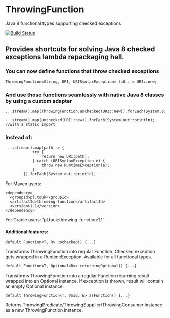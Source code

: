 # ThrowingFunction
Java 8 functional types supporting checked exceptions

[![Build Status](https://travis-ci.org/TouK/ThrowingFunction.svg?branch=master)](https://travis-ci.org/TouK/ThrowingFunction)

## Provides shortcuts for solving Java 8 checked exceptions lambda repackaging hell.

### You can now define functions that throw checked exceptions
    ThrowingFunction<String, URI, URISyntaxException> toUri = URI::new;

### And use those functions seamlessly with native Java 8 classes by using a custom adapter

    ...stream().map(ThrowingFunction.unchecked(URI::new)).forEach(System.out::println);

    ...stream().map(unchecked(URI::new)).forEach(System.out::println); //with a static import

### Instead of:

     ...stream().map(path -> {
                try {
                    return new URI(path);
                } catch (URISyntaxException e) {
                    throw new RuntimeException(e);
                }
            }).forEach(System.out::println);


For Maven users:

    <dependency>
      <groupId>pl.touk</groupId>
      <artifactId>throwing-function</artifactId>
      <version>1.1</version>
    </dependency>

For Gradle users:
    'pl.touk:throwing-function:1.1'
    
    
#### Additional features:

    default Function<T, R> unchecked() {...}
Transforms ThrowingFunction into regular Function. Checked exception gets wrapped in a RuntimeException. Available for
all functional types.

    default Function<T, Optional<R>> returningOptional() {...}
Transforms ThrowingFunction into a regular Function returning result wrapped into an Optional instance. If exception 
is thrown, result will contain an empty Optional instance.

    default ThrowingFunction<T, Void, E> asFunction() {...}
Returns ThrowingPredicate/ThrowingSupplier/ThrowingConsumer instance as a new ThrowingFunction instance.
    

